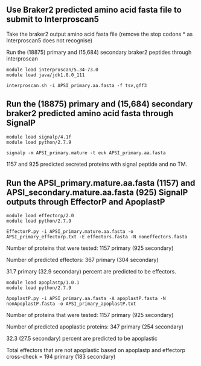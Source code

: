 
Use Braker2 predicted amino acid fasta file to submit to Interproscan5
----------------------------------------------------------------------


Take the braker2 output amino acid fasta file (remove the stop codons * as Interproscan5 does not recognise)

Run the (18875) primary and (15,684) secondary braker2 peptides through interproscan

```
module load interproscan/5.34-73.0
module load java/jdk1.8.0_111

interproscan.sh -i APSI_primary.aa.fasta -f tsv,gff3
```

Run the (18875) primary and (15,684) secondary braker2 predicted amino acid fasta through SignalP 
------------------------------------------------------------------

```
module load signalp/4.1f
module load python/2.7.9

signalp -m APSI_primary.mature -t euk APSI_primary.aa.fasta
```
1157 and 925 predicted secreted proteins with  signal peptide and no TM. 

Run the APSI_primary.mature.aa.fasta (1157) and APSI_secondary.mature.aa.fasta (925) SignalP outputs through EffectorP and ApoplastP
-----------------------------------------------------------------------------------
```
module load effectorp/2.0
module load python/2.7.9

EffectorP.py -i APSI_primary.mature.aa.fasta -o APSI_primary_effectorp.txt -E effectors.fasta -N noneffectors.fasta
```
Number of proteins that were tested: 1157 primary (925 secondary)

Number of predicted effectors: 367 primary (304 secondary)

31.7 primary (32.9 secondary) percent are predicted to be effectors.
```
module load apoplastp/1.0.1
module load python/2.7.9

ApoplastP.py -i APSI_primary.aa.fasta -A apoplastP.fasta -N nonApoplastP.fasta -o APSI_primary_apoplastP.txt
```
Number of proteins that were tested: 1157 primary (925 secondary)

Number of predicted apoplastic proteins: 347 primary (254 secondary)

32.3 (27.5 secondary) percent are predicted to be apoplastic

Total effectors that are not apoplastic based on apoplastp and effectorp cross-check = 194 primary (183 secondary)
